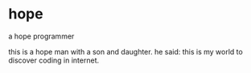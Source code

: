 # hope
a hope programmer

this is a hope man with a son and daughter.
he said: this is my world to discover coding in internet.
